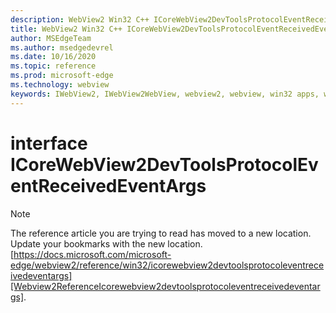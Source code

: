```yaml
---
description: WebView2 Win32 C++ ICoreWebView2DevToolsProtocolEventReceivedEventArgs
title: WebView2 Win32 C++ ICoreWebView2DevToolsProtocolEventReceivedEventArgs
author: MSEdgeTeam
ms.author: msedgedevrel
ms.date: 10/16/2020
ms.topic: reference
ms.prod: microsoft-edge
ms.technology: webview
keywords: IWebView2, IWebView2WebView, webview2, webview, win32 apps, win32, edge, ICoreWebView2, ICoreWebView2Controller, browser control, edge html, ICoreWebView2DevToolsProtocolEventReceivedEventArgs
---
```


# interface ICoreWebView2DevToolsProtocolEventReceivedEventArgs 

> [!NOTE]
> The reference article you are trying to read has moved to a new location.  
> Update your bookmarks with the new location.  
> [https://docs.microsoft.com/microsoft-edge/webview2/reference/win32/icorewebview2devtoolsprotocoleventreceivedeventargs][Webview2ReferenceIcorewebview2devtoolsprotocoleventreceivedeventargs].  

[Webview2ReferenceIcorewebview2devtoolsprotocoleventreceivedeventargs]: /microsoft-edge/webview2/reference/win32/icorewebview2devtoolsprotocoleventreceivedeventargs "interface ICoreWebView2DevToolsProtocolEventReceivedEventArgs | Microsoft Docs"
